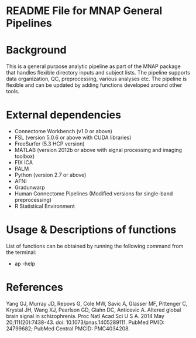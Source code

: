 # README File for MNAP General Pipelines

Background
==========
This is a general purpose analytic pipeline as part of the MNAP package that handles 
flexible directory inputs and subject lists. The pipeline supports data organization, QC, 
preprocessing, various analyses etc. The pipeline is flexible and can be updated by adding 
functions developed around other tools. 

External dependencies
=====================

* Connectome Workbench (v1.0 or above)
* FSL (version 5.0.6 or above with CUDA libraries)
* FreeSurfer (5.3 HCP version)
* MATLAB (version 2012b or above with signal processing and imaging toolbox)
* FIX ICA
* PALM
* Python (version 2.7 or above)
* AFNI
* Gradunwarp
* Human Connectome Pipelines (Modified versions for single-band preprocessing)
* R Statistical Environment

Usage & Descriptions of functions
==================================
List of functions can be obtained by running the following command from the terminal: 

* ap -help

References
==========

Yang GJ, Murray JD, Repovs G, Cole MW, Savic A, Glasser MF, Pittenger C,
Krystal JH, Wang XJ, Pearlson GD, Glahn DC, Anticevic A. Altered global brain
signal in schizophrenia. Proc Natl Acad Sci U S A. 2014 May 20;111(20):7438-43.
doi: 10.1073/pnas.1405289111. PubMed PMID: 24799682; PubMed Central PMCID:
PMC4034208.
